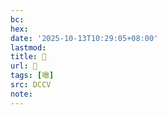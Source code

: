 ```yaml
---
bc:
hex:
date: '2025-10-13T10:29:05+08:00'
lastmod:
title: 􂩵
url: 􂩵
tags: [噉]
src: DCCV
note:
---
```

